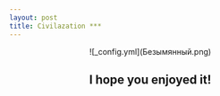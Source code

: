 ```yaml
---
layout: post
title: Civilazation ***
---
```

<center/>
![_config.yml](Безымянный.png)

I hope you enjoyed it!
---
